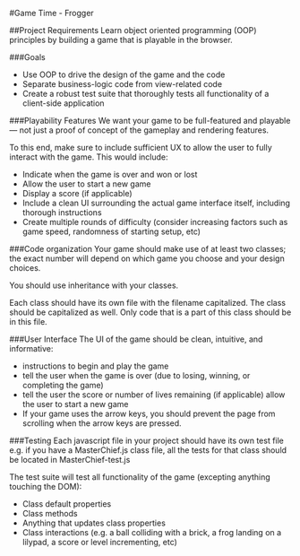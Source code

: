 #Game Time - Frogger

##Project Requirements
Learn object oriented programming (OOP) principles by building a game that is playable in the browser.

###Goals
* Use OOP to drive the design of the game and the code
* Separate business-logic code from view-related code
* Create a robust test suite that thoroughly tests all functionality of a client-side application


###Playability Features
We want your game to be full-featured and playable — not just a proof of concept of the gameplay and rendering features.

To this end, make sure to include sufficient UX to allow the user to fully interact with the game. This would include:

* Indicate when the game is over and won or lost
* Allow the user to start a new game
* Display a score (if applicable)
* Include a clean UI surrounding the actual game interface itself, including thorough instructions
* Create multiple rounds of difficulty (consider increasing factors such as game speed, randomness of starting setup, etc)

###Code organization
Your game should make use of at least two classes; the exact number will depend on which game you choose and your design choices.

You should use inheritance with your classes.

Each class should have its own file with the filename capitalized. The class should be capitalized as well. Only code that is a part of this class should be in this file.

###User Interface
The UI of the game should be clean, intuitive, and informative:

* instructions to begin and play the game
* tell the user when the game is over (due to losing, winning, or completing the game)
* tell the user the score or number of lives remaining (if applicable)
allow the user to start a new game
* If your game uses the arrow keys, you should prevent the page from scrolling when the arrow keys are pressed.

###Testing
Each javascript file in your project should have its own test file e.g. if you have a MasterChief.js class file, all the tests for that class should be located in MasterChief-test.js

The test suite will test all functionality of the game (excepting anything touching the DOM):

* Class default properties
* Class methods
* Anything that updates class properties
* Class interactions (e.g. a ball colliding with a brick, a frog landing on a lilypad, a score or level incrementing, etc)


